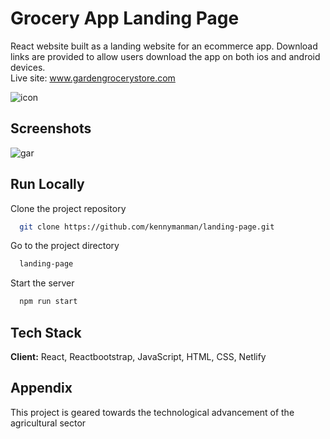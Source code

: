 # Grocery App Landing Page

React  website built as a landing website for an ecommerce app. Download links are provided to allow users download the app on both ios and android devices.  
 Live site: www.gardengrocerystore.com

![icon](https://user-images.githubusercontent.com/61712644/121789828-52211500-cb64-11eb-90e9-8fa567d55d09.png)

    
## Screenshots
![gar](https://user-images.githubusercontent.com/61712644/148692467-25a45dec-e9b3-4cb9-9d7f-9966754baa62.PNG)


  
## Run Locally

Clone the project repository

```bash
  git clone https://github.com/kennymanman/landing-page.git
```

Go to the project directory

```bash
  landing-page
```



Start the server

```bash
  npm run start
```

  
## Tech Stack

**Client:** React, Reactbootstrap, JavaScript, HTML, CSS, Netlify


  
## Appendix

This project is geared towards the technological advancement of
 the agricultural sector


